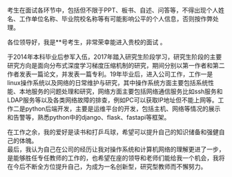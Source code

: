考生在面试各环节中，包括但不限于PPT、板书、自述、问答等，不得出现个人姓名、工作单位名称、毕业院校名称等有可能影响公平的个人信息，否则按作弊处理。  

各位领导好，我是**号考生，非常荣幸能进入贵校的面试 。   

于2014年本科毕业后参军入伍，2017年踏入研究生阶段学习，研究生阶段的主要研究方向是面向分布式深度学习梯度压缩机制的研究，期间分别以第一作者和第二作者发表一篇论文，并发表一篇专利。19年毕业后，进入公司工作，工作一是linux操作系统以及网络的日常维护与研究，其中操作系统方面主要包括系统性能、本地服务的问题处理和研究，网络方面主要包括网络通信服务比如ssh服务和LDAP服务等以及各类网络故障的排查，例如PC可以获取IP地址但不能上网等。工作二是python后端开发，主要是运维平台的开发，包括主机、网络等情况的展示和告警等，熟悉python中的django、flask、fastapi等框架。  

在工作之余，我的爱好是读书和打乒乓球，希望可以提升自己的知识储备和强健自己的体魄。  
最后，我认为自己在公司的经历让我对操作系统和计算机网络的理解更进了一步，是能够胜任专任教师的工作的，也希望在座的领导和老师们能给我一个机会，我将在今后不断全方位提升自己，为成为一名创新型，研究型教师而不懈努力。  